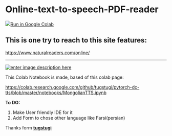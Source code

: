 # Online-text-to-speech-PDF-reader

   <td>
    <a target="_blank" href="https://colab.research.google.com/github/So-AI-love/Online-text-to-speech-PDF-reader/blob/main/Colab_TTS_Example.ipynb"><img src="https://www.tensorflow.org/images/colab_logo_32px.png" />Run in Google Colab</a>
  </td>
  
## This is one try to reach to this site features:
https://www.naturalreaders.com/online/

---


[![enter image description here][1]][1]

This Colab Notebook is made, based of this colab page:

https://colab.research.google.com/github/tugstugi/pytorch-dc-tts/blob/master/notebooks/MongolianTTS.ipynb

**To DO:**


1.   Make User friendly IDE for it
2.   Add Form to chose other language like Farsi(persian)




Thanks form **[tugstugi](www.github/tugstugi)**

 [1]: https://i.stack.imgur.com/0uYHM.png
